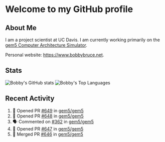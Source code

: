 # Welcome to my GitHub profile

## About Me

I am a project scientist at UC Davis. I am currently working primarily on the [gem5 Computer Architecture Simulator](https://github.com/gem5).

Personal website: <https://www.bobbybruce.net>.

## Stats

![Bobby's GitHub stats](https://github-readme-stats.vercel.app/api?username=bobbyrbruce&show_icons=true&theme=responsive&include_all_commits=true&count_private=true&show=reviews&disable_animations=true)
![Bobby's Top Languages ](https://github-readme-stats.vercel.app/api/top-langs/?username=bobbyrbruce&layout=compact&theme=responsive&count_private=true&langs_count=10&disable_animations=true)

## Recent Activity

<!--START_SECTION:activity-->
1. 💪 Opened PR [#649](https://github.com/gem5/gem5/pull/649) in [gem5/gem5](https://github.com/gem5/gem5)
2. 💪 Opened PR [#648](https://github.com/gem5/gem5/pull/648) in [gem5/gem5](https://github.com/gem5/gem5)
3. 🗣 Commented on [#362](https://github.com/gem5/gem5/pull/362#issuecomment-1837615865) in [gem5/gem5](https://github.com/gem5/gem5)
4. 💪 Opened PR [#647](https://github.com/gem5/gem5/pull/647) in [gem5/gem5](https://github.com/gem5/gem5)
5. 🎉 Merged PR [#646](https://github.com/gem5/gem5/pull/646) in [gem5/gem5](https://github.com/gem5/gem5)
<!--END_SECTION:activity-->
